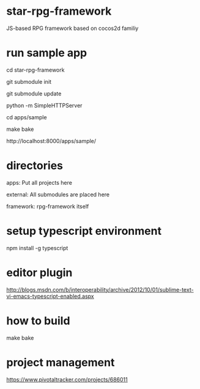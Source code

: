 star-rpg-framework
==================

JS-based RPG framework based on cocos2d familiy

run sample app
==================
cd star-rpg-framework

git submodule init

git submodule update

python -m SimpleHTTPServer

cd apps/sample

make bake

http://localhost:8000/apps/sample/

directories
==================
apps:
Put all projects here

external:
All submodules are placed here

framework:
rpg-framework itself


setup typescript environment
==================
npm install -g typescript

editor plugin
==================
http://blogs.msdn.com/b/interoperability/archive/2012/10/01/sublime-text-vi-emacs-typescript-enabled.aspx

how to build
==================
make bake

project management
==================
https://www.pivotaltracker.com/projects/686011